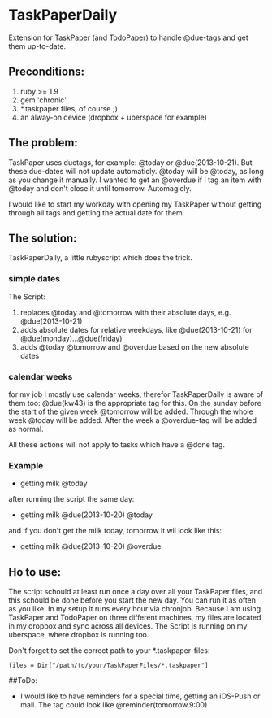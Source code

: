 TaskPaperDaily
==============

Extension for [TaskPaper](http://www.hogbaysoftware.com/products/taskpaper) (and [TodoPaper](http://widefido.com/products/todopaper/)) to handle @due-tags and get them up-to-date.

## Preconditions:
1. ruby >= 1.9
2. gem 'chronic'
3. *.taskpaper files, of course ;)
4. an alway-on device (dropbox + uberspace for example)

## The problem:
TaskPaper uses duetags, for example: @today or @due(2013-10-21). But these due-dates will not update automaticly. @today will be @today, as long as you change it manually.
I wanted to get an @overdue if I tag an item with @today and don't close it until tomorrow. Automagicly.

I would like to start my workday with opening my TaskPaper without getting through all tags and getting the actual date for them.

## The solution:
TaskPaperDaily, a little rubyscript which does the trick.

### simple dates
The Script:
1. replaces @today and @tomorrow with their absolute days, e.g. @due(2013-10-21)
2. adds absolute dates for relative weekdays, like @due(2013-10-21) for @due(monday)...@due(friday)
3. adds @today @tomorrow and @overdue based on the new absolute dates

### calendar weeks
for my job I mostly use calendar weeks, therefor TaskPaperDaily is aware of them too: @due(kw43) is the appropriate tag for this.
On the sunday before the start of the given week @tomorrow will be added. Through the whole week @today will be added. After the week a @overdue-tag will be added as normal.

All these actions will not apply to tasks which have a @done tag.

### Example

- getting milk @today

after running the script the same day:

- getting milk @due(2013-10-20) @today

and if you don't get the milk today, tomorrow it wil look like this:

- getting milk @due(2013-10-20) @overdue

## Ho to use:
The script schould at least run once a day over all your TaskPaper files, and this schould be done before you start the new day. You can run it as often as you like. In my setup it runs every hour via chronjob. Because I am using TaskPaper and TodoPaper on three different machines, my files are located in my dropbox and sync across all devices. The Script is running on my uberspace, where dropbox is running too.

Don't forget to set the correct path to your *.taskpaper-files:
	
	files = Dir["/path/to/your/TaskPaperFiles/*.taskpaper"]

##ToDo:
- I would like to have reminders for a special time, getting an iOS-Push or mail. The tag could look like @reminder(tomorrow,9:00)

